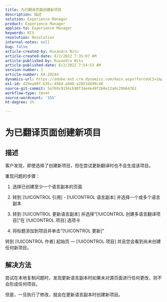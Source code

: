 ```yaml
---
title: 为已翻译页面创建新项目
description: 描述
solution: Experience Manager
product: Experience Manager
applies-to: Experience Manager
keywords: KCS
resolution: Resolution
internal-notes: null
bug: false
article-created-by: Ruxandra Nitu
article-created-date: 8/2/2022 7:35:07 AM
article-published-by: Ruxandra Nitu
article-published-date: 8/2/2022 7:54:53 AM
version-number: 1
article-number: KA-20244
dynamics-url: https://adobe-ent.crm.dynamics.com/main.aspx?forceUCI=1&pagetype=entityrecord&etn=knowledgearticle&id=113b629f-3512-ed11-b83d-0022480867bd
exl-id: d29ea90f-635c-456d-a040-a2051d499c48
source-git-commit: 5a7b9c9156cb90f34e4e49f268e12a0c29b64762
workflow-type: tm+mt
source-wordcount: '155'
ht-degree: 2%

---
```


# 为已翻译页面创建新项目

## 描述


客户发现，即使选择了创建新项目，但在尝试更新翻译时也不会生成该项目。

重现问题的步骤：

1. 选择已创建至少一个语言副本的页面

2. 转到 [!UICONTROL 引用] - [!UICONTROL 语言副本] 并选择一个或多个语言副本

3. 转到 [!UICONTROL 更新语言副本] 并选择“[!UICONTROL 创建多语言翻译项目]”在 [!UICONTROL 项目] 选项卡

4. 将标题添加到项目并单击“[!UICONTROL 更新]&quot;

转到 [!UICONTROL 作者] 起始页 —  [!UICONTROL 项目] 并且您会看到尚未创建任何新项目。


## 解决方法


尝试在本地复制问题时，发现更新语言副本时如果未对源页面进行任何更改，则不会形成任何项目。

但是，一旦执行了修改，就会在更新语言副本时创建新项目。
